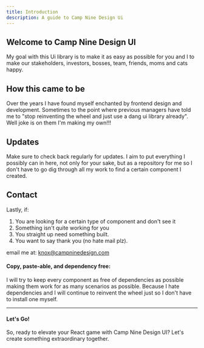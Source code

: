 ```yaml
---
title: Introduction
description: A guide to Camp Nine Design Ui
---
```


## Welcome to Camp Nine Design UI

My goal with this Ui library is to make it as easy as possible for you and I to make our stakeholders, investors, bosses, team, friends, moms and cats happy.

## How this came to be

Over the years I have found myself enchanted by frontend design and development. Sometimes to the point where previous managers have told me to "stop reinventing the wheel and just use a dang ui library already". Well joke is on them I'm making my own!!!

## Updates

Make sure to check back regularly for updates. I aim to put everything I possibly can in here, not only for your sake, but as a repository for me so I don't have to go dig through all my work to find a certain component I created.

## Contact

Lastly, if:
1. You are looking for a certain type of component and don't see it
2. Something isn't quite working for you
3. You straight up need something built.
4. You want to say thank you (no hate mail plz).

email me at: knox@campninedesign.com

#### Copy, paste-able, and dependency free:
I will try to keep every component as free of dependencies as possible making them work for as many scenarios as possible.
Because I hate dependencies and I will continue to reinvent the wheel just so I don't have to install one myself.

---

#### Let's Go!

So, ready to elevate your React game with Camp Nine Design UI? Let's create something extraordinary together.
